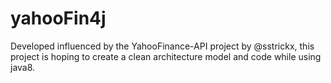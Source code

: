 # yahooFin4j

Developed influenced by the YahooFinance-API project by @sstrickx, this project is hoping to create a clean architecture model and code while using java8.

